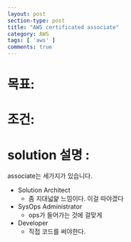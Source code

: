 ```yaml
---
layout: post
section-type: post
title: "AWS certificated associate"
category: AWS
tags: [ 'aws' ]
comments: true
---
```

# 목표:
# 조건:
# solution 설명 :

associate는 세가지가 있습니다.
- Solution Architect
  - 좀 지대넓얉 느낌이다. 이걸 따야겠다
- SysOps Administrator
  - ops가 들어가는 것에 걸맞게
- Developer
  - 직접 코드를 써야한다.

